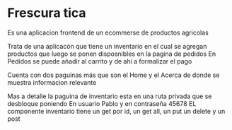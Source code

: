 # Frescura tica

Es una aplicacion frontend de un ecommerse de productos agricolas

Trata de una aplicacón que tiene un inventario en el cual se agregan productos que luego se ponen disposnibles en la pagina de pedidos
En Pedidos se puede añadir al carrito y de ahí a formalizar el pago

Cuenta con dos paguinas más que son el Home y el Acerca de donde se muestra informacion relevante

Mas a detalle la paguina de inventario esta en una ruta privada que se desbloque poniendo En usuario Pablo y en contraseña 45678
EL componente inventario tiene un get por id, un get all, un put un delete y un post
